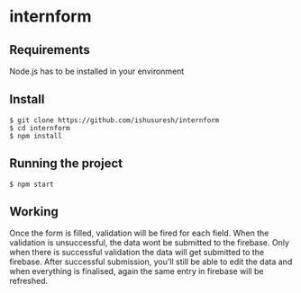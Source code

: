 # internform

## Requirements

Node.js has to be installed in your environment

## Install

    $ git clone https://github.com/ishusuresh/internform
    $ cd internform
    $ npm install
   
## Running the project

    $ npm start

## Working
  Once the form is filled, validation will be fired for each field. When the validation is unsuccessful, the data wont be submitted to the firebase. 
  Only when there is successful validation the data will get submitted to the firebase. After successful submission, you'll still be able to edit the data and when everything is finalised, again the same entry in firebase will be refreshed.
